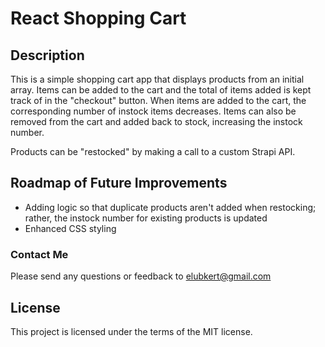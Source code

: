 # React Shopping Cart

## Description
This is a simple shopping cart app that displays products from an initial array. Items can be added to the cart and the total of items added is kept track of in the "checkout" button. When items are added to the cart, the corresponding number of instock items decreases. Items can also be removed from the cart and added back to stock, increasing the instock number.

Products can be "restocked" by making a call to a custom Strapi API.

## Roadmap of Future Improvements
- Adding logic so that duplicate products aren't added when restocking; rather, the instock number for existing products is updated
- Enhanced CSS styling

### Contact Me
Please send any questions or feedback to elubkert@gmail.com

## License
This project is licensed under the terms of the MIT license.
